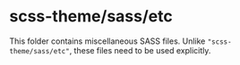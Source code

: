 # scss-theme/sass/etc

This folder contains miscellaneous SASS files. Unlike `"scss-theme/sass/etc"`, these files
need to be used explicitly.
